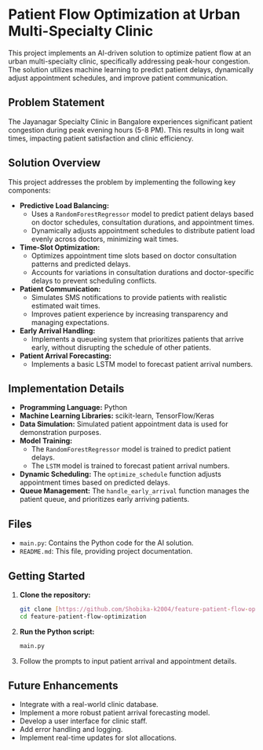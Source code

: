 # Patient Flow Optimization at Urban Multi-Specialty Clinic

This project implements an AI-driven solution to optimize patient flow at an urban multi-specialty clinic, specifically addressing peak-hour congestion. The solution utilizes machine learning to predict patient delays, dynamically adjust appointment schedules, and improve patient communication.

## Problem Statement

The Jayanagar Specialty Clinic in Bangalore experiences significant patient congestion during peak evening hours (5-8 PM). This results in long wait times, impacting patient satisfaction and clinic efficiency.

## Solution Overview

This project addresses the problem by implementing the following key components:

* **Predictive Load Balancing:**
    * Uses a `RandomForestRegressor` model to predict patient delays based on doctor schedules, consultation durations, and appointment times.
    * Dynamically adjusts appointment schedules to distribute patient load evenly across doctors, minimizing wait times.
* **Time-Slot Optimization:**
    * Optimizes appointment time slots based on doctor consultation patterns and predicted delays.
    * Accounts for variations in consultation durations and doctor-specific delays to prevent scheduling conflicts.
* **Patient Communication:**
    * Simulates SMS notifications to provide patients with realistic estimated wait times.
    * Improves patient experience by increasing transparency and managing expectations.
* **Early Arrival Handling:**
    * Implements a queueing system that prioritizes patients that arrive early, without disrupting the schedule of other patients.
* **Patient Arrival Forecasting:**
    * Implements a basic LSTM model to forecast patient arrival numbers.

## Implementation Details

* **Programming Language:** Python
* **Machine Learning Libraries:** scikit-learn, TensorFlow/Keras
* **Data Simulation:** Simulated patient appointment data is used for demonstration purposes.
* **Model Training:**
    * The `RandomForestRegressor` model is trained to predict patient delays.
    * The `LSTM` model is trained to forecast patient arrival numbers.
* **Dynamic Scheduling:** The `optimize_schedule` function adjusts appointment times based on predicted delays.
* **Queue Management:** The `handle_early_arrival` function manages the patient queue, and prioritizes early arriving patients.

## Files

* `main.py`: Contains the Python code for the AI solution.
* `README.md`: This file, providing project documentation.

## Getting Started

1.  **Clone the repository:**
    ```bash
    git clone [https://github.com/Shobika-k2004/feature-patient-flow-optimization.git](https://github.com/Shobika-k2004/feature-patient-flow-optimization.git)
    cd feature-patient-flow-optimization
    ```
2.  **Run the Python script:**
    ```bash
    main.py
    ```
3.  Follow the prompts to input patient arrival and appointment details.

## Future Enhancements

* Integrate with a real-world clinic database.
* Implement a more robust patient arrival forecasting model.
* Develop a user interface for clinic staff.
* Add error handling and logging.
* Implement real-time updates for slot allocations.





